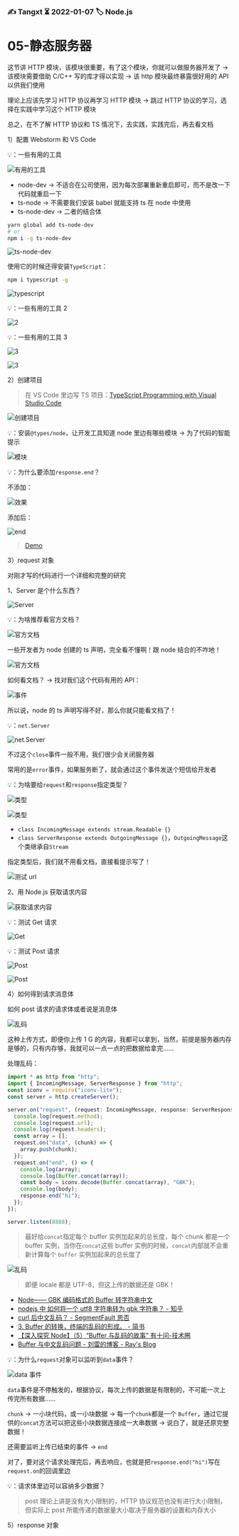 ### ✍️ Tangxt ⏳ 2022-01-07 🏷️ Node.js

# 05-静态服务器

这节讲 HTTP 模块，该模块很重要，有了这个模块，你就可以做服务器开发了 -> 该模块需要借助 C/C++ 写的库才得以实现 -> 该 http 模块最终暴露很好用的 API 以供我们使用

理论上应该先学习 HTTP 协议再学习 HTTP 模块 -> 跳过 HTTP 协议的学习，选择在实践中学习这个 HTTP 模块

总之，在不了解 HTTP 协议和 TS 情况下，去实践，实践完后，再去看文档

1）配置 Webstorm 和 VS Code

💡：一些有用的工具

![有用的工具](assets/img/2022-01-07-15-14-05.png)

- node-dev -> 不适合在公司使用，因为每次部署重新重启即可，而不是改一下代码就重启一下
- ts-node -> 不需要我们安装 babel 就能支持 ts 在 node 中使用
- ts-node-dev -> 二者的结合体

``` bash
yarn global add ts-node-dev
# or
npm i -g ts-node-dev
```

![ts-node-dev](assets/img/2022-01-07-18-23-47.png)

使用它的时候还得安装`TypeScript`：

``` bash
npm i typescript -g
```

![typescript](assets/img/2022-01-07-18-41-11.png)

💡：一些有用的工具 2

![2](assets/img/2022-01-07-18-19-38.png)

💡：一些有用的工具 3

![3](assets/img/2022-01-07-18-20-04.png)

![3](assets/img/2022-01-07-18-20-34.png)

2）创建项目

> 在 VS Code 里边写 TS 项目：[TypeScript Programming with Visual Studio Code](https://code.visualstudio.com/docs/languages/typescript)

![创建项目](assets/img/2022-01-07-18-32-49.png)

💡：安装`@types/node`，让开发工具知道 node 里边有哪些模块 -> 为了代码的智能提示

![模块](assets/img/2022-01-07-18-44-52.png)

💡：为什么要添加`response.end`？

不添加：

![效果](assets/img/2022-01-07-18-58-20.png)

添加后：

![end](assets/img/2022-01-07-19-02-34.png)

> [Demo](https://github.com/ppambler/fe-diligence-demo/commit/5bd92c6)

3）request 对象

对刚才写的代码进行一个详细和完整的研究

1、Server 是个什么东西？

![Server](assets/img/2022-01-07-20-43-09.png)

💡：为啥推荐看官方文档？

![官方文档](assets/img/2022-01-07-20-02-57.png)

一些开发者为 node 创建的 ts 声明，完全看不懂啊！跟 node 结合的不咋地！

![官方文档](assets/img/2022-01-07-20-30-22.png)

如何看文档？ -> 找对我们这个代码有用的 API：

![事件](assets/img/2022-01-07-20-32-07.png)

所以说，node 的 ts 声明写得不好，那么你就只能看文档了！

💡：`net.Server`

![net.Server](assets/img/2022-01-07-20-35-22.png)

不过这个`close`事件一般不用，我们很少会关闭服务器

常用的是`error`事件，如果服务断了，就会通过这个事件发送个短信给开发者

💡：为啥要给`request`和`response`指定类型？

![类型](assets/img/2022-01-07-20-51-18.png)

![类型](assets/img/2022-01-07-20-55-00.png)

- `class IncomingMessage extends stream.Readable {}`
- `class ServerResponse extends OutgoingMessage {}`，`OutgoingMessage`这个类继承自`Stream`

指定类型后，我们就不用看文档，直接看提示写了！

![测试 url](assets/img/2022-01-07-21-02-16.png)

2、用 Node.js 获取请求内容

![获取请求内容](assets/img/2022-01-07-21-38-02.png)

💡：测试 Get 请求

![Get](assets/img/2022-01-07-21-44-51.png)

💡：测试 Post 请求

![Post](assets/img/2022-01-07-21-52-00.png)

![Post](assets/img/2022-01-07-21-54-01.png)

4）如何得到请求消息体

如何 post 请求的请求体或者说是消息体

![乱码](assets/img/2022-01-07-23-45-21.png)

这种上传方式，即便你上传 1 G 的内容，我都可以拿到，当然，前提是服务器内存是够的，只有内存够，我就可以一点一点的把数据给拿完……

处理乱码：

``` js
import * as http from "http";
import { IncomingMessage, ServerResponse } from "http";
const iconv = require("iconv-lite");
const server = http.createServer();

server.on("request", (request: IncomingMessage, response: ServerResponse) => {
  console.log(request.method);
  console.log(request.url);
  console.log(request.headers);
  const array = [];
  request.on("data", (chunk) => {
    array.push(chunk);
  });
  request.on("end", () => {
    console.log(array);
    console.log(Buffer.concat(array));
    const body = iconv.decode(Buffer.concat(array), "GBK");
    console.log(body);
    response.end("hi");
  });
});

server.listen(8888);
```

> 最好给`concat`指定每个 buffer 实例加起来的总长度，每个 chunk 都是一个 buffer 实例，当你在`concat`这些 buffer 实例的时候，`concat`内部就不会重新计算每个 `buffer` 实例加起来的总长度了

![乱码](assets/img/2022-01-07-23-46-57.png)

> 即便 locale 都是 UTF-8，但这上传的数据还是 GBK！

- [Node—— GBK 编码格式的 Buffer 转字符串中文](https://blog.csdn.net/qq812457115/article/details/104691864)
- [nodejs 中 如何将一个 utf8 字符串转为 gbk 字符串？ - 知乎](https://www.zhihu.com/question/26121387)
- [curl 后中文乱码？ - SegmentFault 思否](https://segmentfault.com/q/1010000010619086)
- [3. Buffer 的转换，终端的乱码的形成。 - 简书](https://www.jianshu.com/p/1a4583ec4d3c)
- [【深入探究 Node】（5）“Buffer 与乱码的故事” 有十问-技术圈](https://jishuin.proginn.com/p/763bfbd5f744)
- [Buffer 与中文乱码问题 - 刘雷的博客 - Ray's Blog ](https://isliulei.com/article/node-Buffer/)

💡：为什么`request`对象可以监听到`data`事件？

![data 事件](assets/img/2022-01-07-22-00-15.png)

`data`事件是不停触发的，根据协议，每次上传的数据是有限制的，不可能一次上传完所有数据……

`chunk` -> 一小块代码，或一小块数据 -> 每一个`chunk`都是一个 `Buffer`，通过它提供的`concat`方法可以把这些小块数据连接成一大串数据 -> 说白了，就是还原完整数据！

还需要监听上传已结束的事件 -> `end`

对了，要对这个请求处理完后，再去响应，也就是把`response.end("hi")`写在`request.on`的回调里边

💡：请求体里边可以容纳多少数据？

> post 理论上讲是没有大小限制的，HTTP 协议规范也没有进行大小限制，但实际上 post 所能传递的数据量大小取决于服务器的设置和内存大小

5）response 对象

